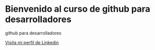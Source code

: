 # Bienvenido al curso de github para desarrolladores

github para desarrolladores

[Visita mi perfil de Linkedin](https://www.linkedin.com/in/luis-matamala-c/)
